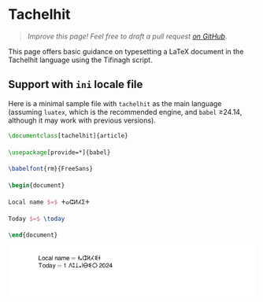 # Tachelhit

<blockquote>
  <p><em>Improve this page! Feel free to draft a pull request <a href="https://github.com/latex3/babel/tree/docs/docs">on GitHub</a></em>.</p>
</blockquote>

This page offers basic guidance on typesetting a LaTeX document in the
Tachelhit language using the Tifinagh script.

## Support with `ini` locale file

Here is a minimal sample file with `tachelhit` as the main language
(assuming `luatex`, which is the recommended engine, and `babel` ≥24.14,
although it may work with previous versions).

```tex
\documentclass[tachelhit]{article}

\usepackage[provide=*]{babel}

\babelfont{rm}{FreeSans}

\begin{document}

Local name $=$ ⵜⴰⵛⵍⵃⵉⵜ

Today $=$ \today

\end{document}
```

![](../media/locale-tachelhit.png)